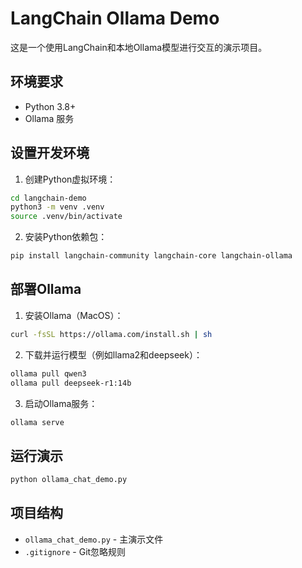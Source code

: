 # LangChain Ollama Demo

这是一个使用LangChain和本地Ollama模型进行交互的演示项目。

## 环境要求

- Python 3.8+
- Ollama 服务

## 设置开发环境

1. 创建Python虚拟环境：
```bash
cd langchain-demo
python3 -m venv .venv
source .venv/bin/activate
```

2. 安装Python依赖包：
```bash
pip install langchain-community langchain-core langchain-ollama
```

## 部署Ollama

1. 安装Ollama（MacOS）：
```bash
curl -fsSL https://ollama.com/install.sh | sh
```

2. 下载并运行模型（例如llama2和deepseek）：
```bash
ollama pull qwen3
ollama pull deepseek-r1:14b
```

3. 启动Ollama服务：
```bash
ollama serve
```

## 运行演示

```bash
python ollama_chat_demo.py
```

## 项目结构

- `ollama_chat_demo.py` - 主演示文件
- `.gitignore` - Git忽略规则
